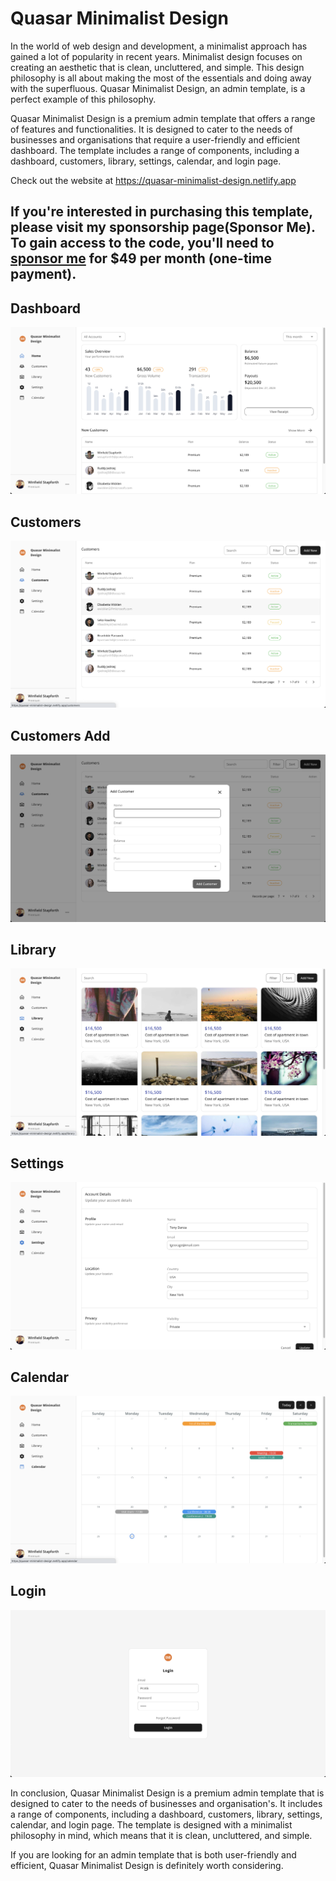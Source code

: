 # Quasar Minimalist Design

In the world of web design and development, a minimalist approach has gained a lot of popularity in recent years.
Minimalist design focuses on creating an aesthetic that is clean, uncluttered, and simple. This design philosophy is all
about making the most of the essentials and doing away with the superfluous. Quasar Minimalist Design, an admin
template, is a perfect example of this philosophy.

Quasar Minimalist Design is a premium admin template that offers a range of features and functionalities. It is designed
to cater to the needs of businesses and organisations that require a user-friendly and efficient dashboard. The template
includes a range of components, including a dashboard, customers, library, settings, calendar, and login page.

Check out the website at https://quasar-minimalist-design.netlify.app

## If you're interested in purchasing this template, please visit my sponsorship page(Sponsor Me). To gain access to the code, you'll need to [sponsor me](https://github.com/sponsors/pratik227) for $49 per month (one-time payment).

## Dashboard

![Alt text](assets/Dashboard.png?raw=true "Screenshot")

## Customers

![Alt text](assets/Customers.png?raw=true "Screenshot")

## Customers Add

![Alt text](assets/Add_Customer.png?raw=true "Screenshot")

## Library

![Alt text](assets/Library.png?raw=true "Screenshot")

## Settings

![Alt text](assets/Settings.png?raw=true "Screenshot")

## Calendar

![Alt text](assets/Calendar.png?raw=true "Screenshot")

## Login

![Alt text](assets/Login.png?raw=true "Screenshot")

In conclusion, Quasar Minimalist Design is a premium admin template that is designed to cater to the needs of businesses
and organisation's. It includes a range of components, including a dashboard, customers, library, settings, calendar,
and login page. The template is designed with a minimalist philosophy in mind, which means that it is clean,
uncluttered, and simple.

If you are looking for an admin template that is both user-friendly and efficient, Quasar Minimalist Design is
definitely worth considering.


